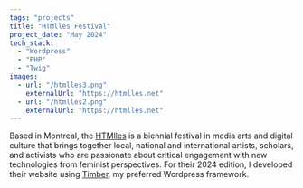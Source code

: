 ```yaml
---
tags: "projects"
title: "HTMlles Festival"
project_date: "May 2024"
tech_stack: 
  - "Wordpress"
  - "PHP"
  - "Twig"
images:
  - url: "/htmlles3.png"
    externalUrl: "https://htmlles.net"
  - url: "/htmlles2.png"
    externalUrl: "https://htmlles.net"  
---
```


Based in Montreal, the [HTMlles](https://htmlles.net/) is a biennial festival in media arts and digital culture that brings together local, national and international artists, scholars, and activists who are passionate about critical engagement with new technologies from feminist perspectives. For their 2024 edition, I developed their website using [Timber](https://timber.github.io/docs/v2/), my preferred Wordpress framework.